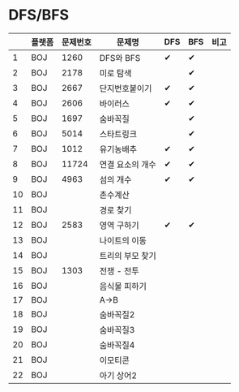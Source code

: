 # DFS/BFS

| |플랫폼|문제번호|문제명|DFS|BFS|비고|
|----|---|---|---|---|---|---|
|1|BOJ|1260|DFS와 BFS|✔|✔|
|2|BOJ|2178|미로 탐색||✔|
|3|BOJ|2667|단지번호붙이기|✔|✔|
|4|BOJ|2606|바이러스|✔|✔|
|5|BOJ|1697|숨바꼭질||✔|
|6|BOJ|5014|스타트링크||✔|
|7|BOJ|1012|유기농배추|✔|✔|
|8|BOJ|11724|연결 요소의 개수|✔|✔|
|9|BOJ|4963|섬의 개수|✔|✔|
|10|BOJ||촌수계산|||
|11|BOJ||경로 찾기|||
|12|BOJ|2583|영역 구하기|✔|✔|
|13|BOJ||나이트의 이동|||
|14|BOJ||트리의 부모 찾기|||
|15|BOJ|1303|전쟁 - 전투|||
|16|BOJ||음식물 피하기|||
|17|BOJ||A->B|||
|18|BOJ||숨바꼭질2|||
|19|BOJ||숨바꼭질3|||
|20|BOJ||숨바꼭질4|||
|21|BOJ||이모티콘|||
|22|BOJ||아기 상어2|||
